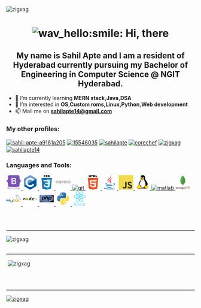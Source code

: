 <p align="left"> <img src="https://komarev.com/ghpvc/?username=zigxag&label=Profile%20views&color=0e75b6&style=flat" alt="zigxag" /> </p>
<h1 align="center"><img src="https://raw.githubusercontent.com/TheDudeThatCode/TheDudeThatCode/master/Assets/Hi.gif" alt="wav_hello" width="40" height="40"/>:smile: Hi, there</h1>
<h2 align="center">My name is Sahil Apte and I am a resident of Hyderabad currently pursuing my Bachelor of Engineering in Computer Science @ NGIT Hyderabad.</h2>

- 🌱 I’m currently learning **MERN stack,Java,DSA**
- 🔭 I’m interested in **OS,Custom roms,Linux,Python,Web development**
- 📫 Mail me on **sahilapte14@gmail.com**

<h3 align="left">My other profiles:</h3>
<p align="left">
<a href="https://linkedin.com/in/sahil-apte-a9161a205" target="blank"><img align="center" src="https://raw.githubusercontent.com/rahuldkjain/github-profile-readme-generator/master/src/images/icons/Social/linked-in-alt.svg" alt="sahil-apte-a9161a205" height="30" width="40" /></a>
<a href="https://stackoverflow.com/users/15546035" target="blank"><img align="center" src="https://raw.githubusercontent.com/rahuldkjain/github-profile-readme-generator/master/src/images/icons/Social/stack-overflow.svg" alt="15546035" height="30" width="40" /></a>
<a href="https://instagram.com/sahilapte" target="blank"><img align="center" src="https://raw.githubusercontent.com/rahuldkjain/github-profile-readme-generator/master/src/images/icons/Social/instagram.svg" alt="sahilapte" height="30" width="40" /></a>
<a href="https://www.codechef.com/users/corechef" target="blank"><img align="center" src="https://cdn.jsdelivr.net/npm/simple-icons@3.1.0/icons/codechef.svg" alt="corechef" height="30" width="40" /></a>
<a href="https://www.hackerrank.com/zigxag" target="blank"><img align="center" src="https://raw.githubusercontent.com/rahuldkjain/github-profile-readme-generator/master/src/images/icons/Social/hackerrank.svg" alt="zigxag" height="30" width="40" /></a>
<a href="https://auth.geeksforgeeks.org/user/sahilapte14" target="blank"><img align="center" src="https://raw.githubusercontent.com/rahuldkjain/github-profile-readme-generator/master/src/images/icons/Social/geeks-for-geeks.svg" alt="sahilapte14" height="30" width="40" /></a>
</p>

<h3 align="left">Languages and Tools:</h3>
<p align="left"> <a href="https://getbootstrap.com" target="_blank" rel="noreferrer"> <img src="https://raw.githubusercontent.com/devicons/devicon/master/icons/bootstrap/bootstrap-plain-wordmark.svg" alt="bootstrap" width="40" height="40"/> </a> <a href="https://www.cprogramming.com/" target="_blank" rel="noreferrer"> <img src="https://raw.githubusercontent.com/devicons/devicon/master/icons/c/c-original.svg" alt="c" width="40" height="40"/> </a> <a href="https://www.w3schools.com/css/" target="_blank" rel="noreferrer"> <img src="https://raw.githubusercontent.com/devicons/devicon/master/icons/css3/css3-original-wordmark.svg" alt="css3" width="40" height="40"/> </a> <a href="https://expressjs.com" target="_blank" rel="noreferrer"> <img src="https://raw.githubusercontent.com/devicons/devicon/master/icons/express/express-original-wordmark.svg" alt="express" width="40" height="40"/> </a> <a href="https://git-scm.com/" target="_blank" rel="noreferrer"> <img src="https://www.vectorlogo.zone/logos/git-scm/git-scm-icon.svg" alt="git" width="40" height="40"/> </a> <a href="https://www.w3.org/html/" target="_blank" rel="noreferrer"> <img src="https://raw.githubusercontent.com/devicons/devicon/master/icons/html5/html5-original-wordmark.svg" alt="html5" width="40" height="40"/> </a> <a href="https://www.java.com" target="_blank" rel="noreferrer"> <img src="https://raw.githubusercontent.com/devicons/devicon/master/icons/java/java-original.svg" alt="java" width="40" height="40"/> </a> <a href="https://developer.mozilla.org/en-US/docs/Web/JavaScript" target="_blank" rel="noreferrer"> <img src="https://raw.githubusercontent.com/devicons/devicon/master/icons/javascript/javascript-original.svg" alt="javascript" width="40" height="40"/> </a> <a href="https://www.linux.org/" target="_blank" rel="noreferrer"> <img src="https://raw.githubusercontent.com/devicons/devicon/master/icons/linux/linux-original.svg" alt="linux" width="40" height="40"/> </a> <a href="https://www.mathworks.com/" target="_blank" rel="noreferrer"> <img src="https://upload.wikimedia.org/wikipedia/commons/2/21/Matlab_Logo.png" alt="matlab" width="40" height="40"/> </a> <a href="https://www.mongodb.com/" target="_blank" rel="noreferrer"> <img src="https://raw.githubusercontent.com/devicons/devicon/master/icons/mongodb/mongodb-original-wordmark.svg" alt="mongodb" width="40" height="40"/> </a> <a href="https://www.mysql.com/" target="_blank" rel="noreferrer"> <img src="https://raw.githubusercontent.com/devicons/devicon/master/icons/mysql/mysql-original-wordmark.svg" alt="mysql" width="40" height="40"/> </a> <a href="https://nodejs.org" target="_blank" rel="noreferrer"> <img src="https://raw.githubusercontent.com/devicons/devicon/master/icons/nodejs/nodejs-original-wordmark.svg" alt="nodejs" width="40" height="40"/> </a> <a href="https://www.php.net" target="_blank" rel="noreferrer"> <img src="https://raw.githubusercontent.com/devicons/devicon/master/icons/php/php-original.svg" alt="php" width="40" height="40"/> </a> <a href="https://www.python.org" target="_blank" rel="noreferrer"> <img src="https://raw.githubusercontent.com/devicons/devicon/master/icons/python/python-original.svg" alt="python" width="40" height="40"/> </a> <a href="https://reactjs.org/" target="_blank" rel="noreferrer"> <img src="https://raw.githubusercontent.com/devicons/devicon/master/icons/react/react-original-wordmark.svg" alt="react" width="40" height="40"/> </a> </p>
<br><br><hr>
<p><img align="left" src="https://github-readme-stats.vercel.app/api/top-langs?username=zigxag&show_icons=true&locale=en&layout=compact" alt="zigxag" /></p>
<br><br><hr>
<p>&nbsp;<img align="center" src="https://github-readme-stats.vercel.app/api?username=zigxag&show_icons=true&locale=en" alt="zigxag" /></p>
<br><br><hr>
<p align="left"> <a href="https://github.com/ryo-ma/github-profile-trophy"><img src="https://github-profile-trophy.vercel.app/?username=zigxag" alt="zigxag" /></a> </p>
